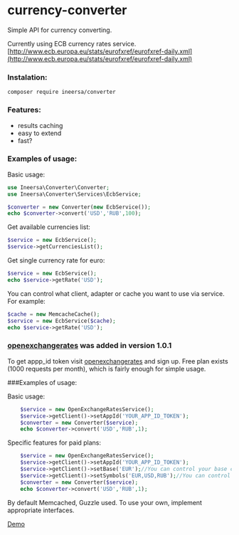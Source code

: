 # currency-converter
Simple API for currency converting.

Currently using ECB currency rates service.
[http://www.ecb.europa.eu/stats/eurofxref/eurofxref-daily.xml](http://www.ecb.europa.eu/stats/eurofxref/eurofxref-daily.xml)

### Instalation:
```composer require ineersa/converter```

### Features:
* results caching
* easy to extend
* fast?

### Examples of usage:

Basic usage:
```php
use Ineersa\Converter\Converter;
use Ineersa\Converter\Services\EcbService;

$converter = new Converter(new EcbService());
echo $converter->convert('USD','RUB',100);
```

Get available currencies list:
```php
$service = new EcbService();
$service->getCurrenciesList();
```

Get single currency rate for euro:
```php
$service = new EcbService();
echo $service->getRate('USD');
```

You can control what client, adapter or cache you want to use via service. For example:
```php
$cache = new MemcacheCache();
$service = new EcbService($cache);
echo $service->getRate('USD');
```

### [openexchangerates](https://openexchangerates.org) was added in version 1.0.1
To get appp_id token visit [openexchangerates](https://openexchangerates.org) and sign up.
Free plan exists (1000 requests per month), which is fairly enough for simple usage.

###Examples of usage:

Basic usage:
```php
    $service = new OpenExchangeRatesService();
    $service->getClient()->setAppId('YOUR_APP_ID_TOKEN');
    $converter = new Converter($service);
    echo $converter->convert('USD','RUB',1);
```

Specific features for paid plans:
```php
    $service = new OpenExchangeRatesService();
    $service->getClient()->setAppId('YOUR_APP_ID_TOKEN');
    $service->getClient()->setBase('EUR');//You can control your base currency
    $service->getClient()->setSymbols('EUR,USD,RUB');//You can control what currencies you need in response
    $converter = new Converter($service);
    echo $converter->convert('USD','RUB',1);
```

By default Memcached, Guzzle used. To use your own, implement appropriate interfaces.

[Demo](http://currency.ineersa.me)
